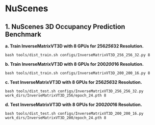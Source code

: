 # NuScenes

## 1. NuScenes 3D Occupancy Prediction Benchmark
**a. Train InverseMatrixVT3D with 8 GPUs for 256*256*32 Resolution.**
```shell
bash tools/dist_train.sh configs/InverseMatrixVT3D_256_256_32.py 8
```
**b. Train InverseMatrixVT3D with 8 GPUs for 200*200*16 Resolution.**
```shell
bash tools/dist_train.sh configs/InverseMatrixVT3D_200_200_16.py 8
```
**c. Test InverseMatrixVT3D with 8 GPUs for 256*256*32 Resolution.**
```shell
bash tools/dist_test.sh configs/InverseMatrixVT3D_256_256_32.py work_dirs/InverseMatrixVT3D_256/epoch_24.pth 8
```
**d. Test InverseMatrixVT3D with 8 GPUs for 200*200*16 Resolution.**
```shell
bash tools/dist_test.sh configs/InverseMatrixVT3D_200_200_16.py work_dirs/InverseMatrixVT3D_200/epoch_24.pth 8
```
